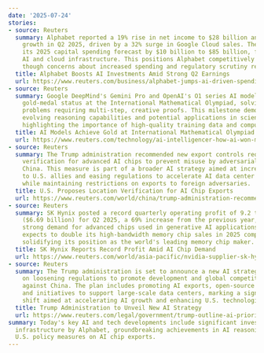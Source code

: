 ```yaml
---
date: '2025-07-24'
stories:
- source: Reuters
  summary: Alphabet reported a 19% rise in net income to $28 billion and a 14% revenue
    growth in Q2 2025, driven by a 32% surge in Google Cloud sales. The company increased
    its 2025 capital spending forecast by $10 billion to $85 billion, focusing on
    AI and cloud infrastructure. This positions Alphabet competitively in the AI landscape,
    though concerns about increased spending and regulatory scrutiny remain.
  title: Alphabet Boosts AI Investments Amid Strong Q2 Earnings
  url: https://www.reuters.com/business/alphabet-jumps-ai-driven-spending-fuels-cloud-revenue-surge-2025-07-24/
- source: Reuters
  summary: Google DeepMind's Gemini Pro and OpenAI's O1 series AI models attained
    gold-medal status at the International Mathematical Olympiad, solving complex
    problems requiring multi-step, creative proofs. This milestone demonstrates AI's
    evolving reasoning capabilities and potential applications in science and coding,
    highlighting the importance of high-quality training data and computing power.
  title: AI Models Achieve Gold at International Mathematical Olympiad
  url: https://www.reuters.com/technology/ai-intelligencer-how-ai-won-math-gold-2025-07-24/
- source: Reuters
  summary: The Trump administration recommended new export controls requiring location
    verification for advanced AI chips to prevent misuse by adversarial nations like
    China. This measure is part of a broader AI strategy aimed at increasing exports
    to U.S. allies and easing regulations to accelerate AI data center construction,
    while maintaining restrictions on exports to foreign adversaries.
  title: U.S. Proposes Location Verification for AI Chip Exports
  url: https://www.reuters.com/world/china/trump-administration-recommends-location-verification-ai-chips-2025-07-24/
- source: Reuters
  summary: SK Hynix posted a record quarterly operating profit of 9.2 trillion won
    ($6.69 billion) for Q2 2025, a 69% increase from the previous year, driven by
    strong demand for advanced chips used in generative AI applications. The company
    expects to double its high-bandwidth memory chip sales in 2025 compared to 2024,
    solidifying its position as the world's leading memory chip maker.
  title: SK Hynix Reports Record Profit Amid AI Chip Demand
  url: https://www.reuters.com/world/asia-pacific/nvidia-supplier-sk-hynix-says-track-double-high-end-ai-chip-sales-2025-07-23/
- source: Reuters
  summary: The Trump administration is set to announce a new AI strategy focusing
    on loosening regulations to promote development and global competitiveness, particularly
    against China. The plan includes promoting AI exports, open-source development,
    and initiatives to support large-scale data centers, marking a significant policy
    shift aimed at accelerating AI growth and enhancing U.S. technological dominance.
  title: Trump Administration to Unveil New AI Strategy
  url: https://www.reuters.com/legal/government/trump-outline-ai-priorities-amid-tech-battle-with-china-2025-07-23/
summary: Today's key AI and tech developments include significant investments in AI
  infrastructure by Alphabet, groundbreaking achievements in AI reasoning, and new
  U.S. policy measures on AI chip exports.
---
```


<!-- Generated with OpenAI web search 2025-07-24 13:31 UTC -->
